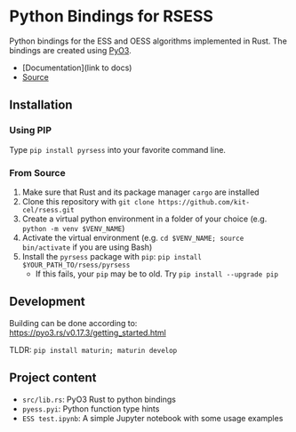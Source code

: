 # Python Bindings for RSESS

Python bindings for the ESS and OESS algorithms implemented in Rust.
The bindings are created using [PyO3](https://github.com/PyO3/pyo3).

- [Documentation](link to docs)
- [Source](https://github.com/kit-cel/rsess)

## Installation

### Using PIP

Type `pip install pyrsess` into your favorite command line.

### From Source

1. Make sure that Rust and its package manager `cargo` are installed
2. Clone this repository with `git clone https://github.com/kit-cel/rsess.git`
3. Create a virtual python environment in a folder of your choice (e.g. `python -m venv $VENV_NAME`)
4. Activate the virtual environment (e.g. `cd $VENV_NAME; source bin/activate` if you are using Bash)
5. Install the `pyrsess` package with `pip`: `pip install $YOUR_PATH_TO/rsess/pyrsess`
	- If this fails, your `pip` may be to old. Try `pip install --upgrade pip`

## Development

Building can be done according to: https://pyo3.rs/v0.17.3/getting_started.html

TLDR: `pip install maturin; maturin develop`

## Project content

- `src/lib.rs`: PyO3 Rust to python bindings
- `pyess.pyi`: Python function type hints
- `ESS test.ipynb`: A simple Jupyter notebook with some usage examples

